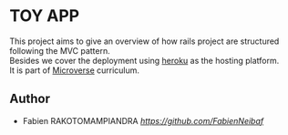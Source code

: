 # TOY APP

This project aims to give an overview of how rails project are structured following the MVC pattern.  
Besides we cover the deployment using [heroku](https://www.heroku.com/) as the hosting platform.  
It is part of [Microverse](https://www.microverse.org/) curriculum.

## Author

- Fabien RAKOTOMAMPIANDRA _https://github.com/FabienNeibaf_
